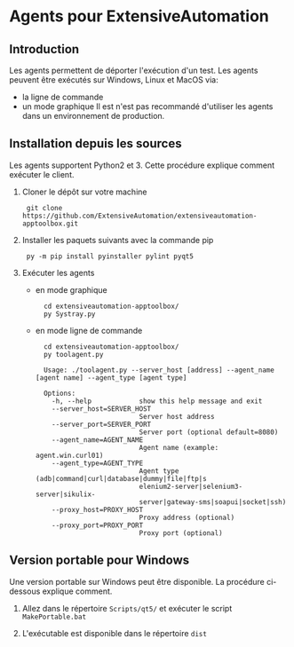 Agents pour ExtensiveAutomation
======================================

Introduction
------------

Les agents permettent de déporter l'exécution d'un test.
Les agents peuvent être exécutés sur Windows, Linux et MacOS via:
 - la ligne de commande
 - un mode graphique
Il est n'est pas recommandé d'utiliser les agents dans un environnement de production.

Installation depuis les sources
------------------------

Les agents supportent Python2 et 3. Cette procédure explique comment exécuter le client.

1. Cloner le dépôt sur votre machine

        git clone https://github.com/ExtensiveAutomation/extensiveautomation-apptoolbox.git
   
2. Installer les paquets suivants avec la commande pip

        py -m pip install pyinstaller pylint pyqt5

3. Exécuter les agents 

    * en mode graphique

            cd extensiveautomation-apptoolbox/
            py Systray.py
        
    * en mode ligne de commande
    
            cd extensiveautomation-apptoolbox/
            py toolagent.py
            
            Usage: ./toolagent.py --server_host [address] --agent_name [agent name] --agent_type [agent type]

            Options:
              -h, --help            show this help message and exit
              --server_host=SERVER_HOST
                                    Server host address
              --server_port=SERVER_PORT
                                    Server port (optional default=8080)
              --agent_name=AGENT_NAME
                                    Agent name (example: agent.win.curl01)
              --agent_type=AGENT_TYPE
                                    Agent type (adb|command|curl|database|dummy|file|ftp|s
                                    elenium2-server|selenium3-server|sikulix-
                                    server|gateway-sms|soapui|socket|ssh)
              --proxy_host=PROXY_HOST
                                    Proxy address (optional)
              --proxy_port=PROXY_PORT
                                    Proxy port (optional)
                                
Version portable pour Windows
--------------------------------

Une version portable sur Windows peut être disponible. 
La procédure ci-dessous explique comment.

1. Allez dans le répertoire `Scripts/qt5/` et exécuter le script `MakePortable.bat`

2. L'exécutable est disponible dans le répertoire `dist`